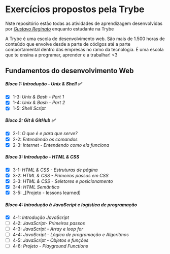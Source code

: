 # Exercícios propostos pela Trybe

Nste repositório estão todas as atividades de aprendizagem desenvolvidas por _[Gustavo Reginato](https://www.linkedin.com/in/gustavoreginato/)_ enquanto estudante na Trybe

A Trybe é uma escola de desenvolvimento web. São mais de 1.500 horas de conteúdo que envolve desde a parte de códigos até a parte comportamental dentro das empresas no ramo da tecnologia. É uma escola que te ensina a programar, aprender e a trabalhar! <3

## Fundamentos do desenvolvimento Web

##### Bloco 1: Introdução - Unix & Shell :white_check_mark:

- [x] 1-3: _Unix & Bash - Part 1_
- [x] 1-4: _Unix & Bash - Part 2_
- [x] 1-5: _Shell Script_

##### Bloco 2: Git & GitHub :white_check_mark:

- [x] 2-1: _O que é e para que serve?_
- [x] 2-2: _Entendendo os comandos_
- [x] 2-3: _Internet - Entendendo como ela funciona_

##### Bloco 3: Introdução - HTML & CSS

- [x] 3-1: _HTML & CSS - Estruturas de página_
- [x] 3-2: _HTML & CSS - Primeiros passos em CSS_
- [x] 3-3: _HTML & CSS - Seletores e posicionamento_
- [x] 3-4: _HTML Semântico_
- [x] 3-5: _[Projeto - lessons learned]

##### Bloco 4: Introdução à JavaScript e logística de programação

- [x] 4-1: _Introdução JavaScript_
- [ ] 4-2: _JavaScript- Primeiros passos_
- [ ] 4-3: _JavaScript - Array e loop for_
- [ ] 4-4: _JavaScript - Lógica de programação e Algoritmos_
- [ ] 4-5: _JavaScript - Objetos e funções_
- [ ] 4-6: _Projeto - Playground Functions_
